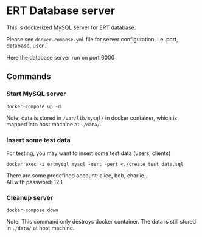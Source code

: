 # ERT Database server

This is dockerized MySQL server for ERT database.

Please see `docker-compose.yml` file for server configuration, i.e. port, database, user...

Here the database server run on port 6000

## Commands

### Start MySQL server
```
docker-compose up -d
```
Note: data is stored in `/var/lib/mysql/` in docker container, which is mapped into host machine at `./data/`. 

### Insert some test data
For testing, you may want to insert some test data (users, clients)
```
docker exec -i ertmysql mysql -uert -pert <./create_test_data.sql
```

There are some predefined account: alice, bob, charlie...  
All with password: 123

### Cleanup server
```
docker-compose down
```
Note: This command only destroys docker container. The data is still stored in `./data/` at host machine. 